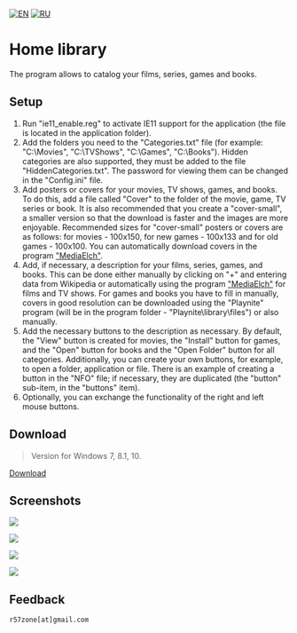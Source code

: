 [![EN](https://user-images.githubusercontent.com/9499881/33184537-7be87e86-d096-11e7-89bb-f3286f752bc6.png)](https://github.com/r57zone/Home-library/blob/master/README.md) 
[![RU](https://user-images.githubusercontent.com/9499881/27683795-5b0fbac6-5cd8-11e7-929c-057833e01fb1.png)](https://github.com/r57zone/Home-library/blob/master/README.RU.md)
# Home library
The program allows to catalog your films, series, games and books.

## Setup
1. Run "ie11_enable.reg" to activate IE11 support for the application (the file is located in the application folder).
2. Add the folders you need to the "Categories.txt" file (for example: "C:\Movies", "C:\TVShows", "C:\Games", "C:\Books"). Hidden categories are also supported, they must be added to the file "HiddenCategories.txt". The password for viewing them can be changed in the "Config.ini" file.
3. Add posters or covers for your movies, TV shows, games, and books. To do this, add a file called "Cover" to the folder of the movie, game, TV series or book. It is also recommended that you create a "cover-small", a smaller version so that the download is faster and the images are more enjoyable. Recommended sizes for "cover-small" posters or covers are as follows: for movies - 100x150, for new games - 100x133 and for old games - 100x100. You can automatically download covers in the program ["MediaElch"](https://github.com/Komet/MediaElch).
4. Add, if necessary, a description for your films, series, games, and books. This can be done either manually by clicking on "+" and entering data from Wikipedia or automatically using the program ["MediaElch"](https://github.com/Komet/MediaElch) for films and TV shows. For games and books you have to fill in manually, covers in good resolution can be downloaded using the "Playnite" program (will be in the program folder - "Playnite\library\files") or also manually.
5. Add the necessary buttons to the description as necessary. By default, the "View" button is created for movies, the "Install" button for games, and the "Open" button for books and the "Open Folder" button for all categories. Additionally, you can create your own buttons, for example, to open a folder, application or file. There is an example of creating a button in the "NFO" file; if necessary, they are duplicated (the "button" sub-item, in the "buttons" item).
6. Optionally, you can exchange the functionality of the right and left mouse buttons.
## Download
>Version for Windows 7, 8.1, 10.

[Download](https://github.com/r57zone/Home-library/releases)
## Screenshots
![](https://user-images.githubusercontent.com/9499881/71446104-4277fb80-2739-11ea-8d18-6574a1de4973.png)

![](https://user-images.githubusercontent.com/9499881/71446154-ad293700-2739-11ea-8be8-f4ae43b7f686.png)

![](https://user-images.githubusercontent.com/9499881/71446166-c7631500-2739-11ea-9d1b-e26a5b92ffdb.png)

![](https://user-images.githubusercontent.com/9499881/71446243-90d9ca00-273a-11ea-91b6-145253e34131.png)
## Feedback
`r57zone[at]gmail.com`